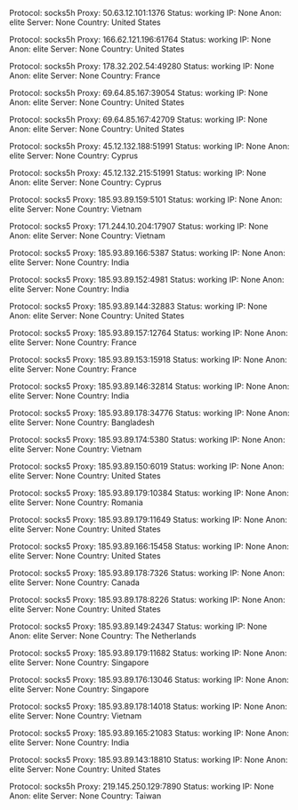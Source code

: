 Protocol: socks5h
Proxy: 50.63.12.101:1376
Status: working
IP: None
Anon: elite
Server: None
Country: United States

Protocol: socks5h
Proxy: 166.62.121.196:61764
Status: working
IP: None
Anon: elite
Server: None
Country: United States

Protocol: socks5h
Proxy: 178.32.202.54:49280
Status: working
IP: None
Anon: elite
Server: None
Country: France

Protocol: socks5h
Proxy: 69.64.85.167:39054
Status: working
IP: None
Anon: elite
Server: None
Country: United States

Protocol: socks5h
Proxy: 69.64.85.167:42709
Status: working
IP: None
Anon: elite
Server: None
Country: United States

Protocol: socks5h
Proxy: 45.12.132.188:51991
Status: working
IP: None
Anon: elite
Server: None
Country: Cyprus

Protocol: socks5h
Proxy: 45.12.132.215:51991
Status: working
IP: None
Anon: elite
Server: None
Country: Cyprus

Protocol: socks5
Proxy: 185.93.89.159:5101
Status: working
IP: None
Anon: elite
Server: None
Country: Vietnam

Protocol: socks5
Proxy: 171.244.10.204:17907
Status: working
IP: None
Anon: elite
Server: None
Country: Vietnam

Protocol: socks5
Proxy: 185.93.89.166:5387
Status: working
IP: None
Anon: elite
Server: None
Country: India

Protocol: socks5
Proxy: 185.93.89.152:4981
Status: working
IP: None
Anon: elite
Server: None
Country: India

Protocol: socks5
Proxy: 185.93.89.144:32883
Status: working
IP: None
Anon: elite
Server: None
Country: United States

Protocol: socks5
Proxy: 185.93.89.157:12764
Status: working
IP: None
Anon: elite
Server: None
Country: France

Protocol: socks5
Proxy: 185.93.89.153:15918
Status: working
IP: None
Anon: elite
Server: None
Country: France

Protocol: socks5
Proxy: 185.93.89.146:32814
Status: working
IP: None
Anon: elite
Server: None
Country: India

Protocol: socks5
Proxy: 185.93.89.178:34776
Status: working
IP: None
Anon: elite
Server: None
Country: Bangladesh

Protocol: socks5
Proxy: 185.93.89.174:5380
Status: working
IP: None
Anon: elite
Server: None
Country: Vietnam

Protocol: socks5
Proxy: 185.93.89.150:6019
Status: working
IP: None
Anon: elite
Server: None
Country: United States

Protocol: socks5
Proxy: 185.93.89.179:10384
Status: working
IP: None
Anon: elite
Server: None
Country: Romania

Protocol: socks5
Proxy: 185.93.89.179:11649
Status: working
IP: None
Anon: elite
Server: None
Country: United States

Protocol: socks5
Proxy: 185.93.89.166:15458
Status: working
IP: None
Anon: elite
Server: None
Country: United States

Protocol: socks5
Proxy: 185.93.89.178:7326
Status: working
IP: None
Anon: elite
Server: None
Country: Canada

Protocol: socks5
Proxy: 185.93.89.178:8226
Status: working
IP: None
Anon: elite
Server: None
Country: United States

Protocol: socks5
Proxy: 185.93.89.149:24347
Status: working
IP: None
Anon: elite
Server: None
Country: The Netherlands

Protocol: socks5
Proxy: 185.93.89.179:11682
Status: working
IP: None
Anon: elite
Server: None
Country: Singapore

Protocol: socks5
Proxy: 185.93.89.176:13046
Status: working
IP: None
Anon: elite
Server: None
Country: Singapore

Protocol: socks5
Proxy: 185.93.89.178:14018
Status: working
IP: None
Anon: elite
Server: None
Country: Vietnam

Protocol: socks5
Proxy: 185.93.89.165:21083
Status: working
IP: None
Anon: elite
Server: None
Country: India

Protocol: socks5
Proxy: 185.93.89.143:18810
Status: working
IP: None
Anon: elite
Server: None
Country: United States

Protocol: socks5h
Proxy: 219.145.250.129:7890
Status: working
IP: None
Anon: elite
Server: None
Country: Taiwan

